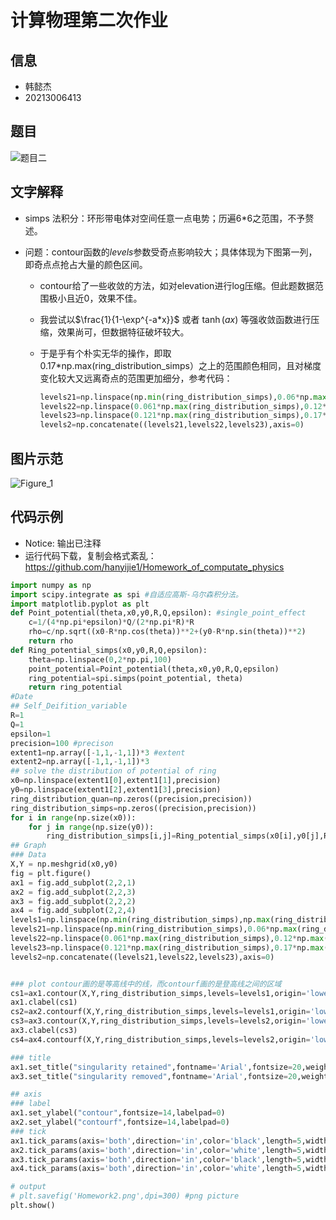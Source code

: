 # 计算物理第二次作业

## 信息

* 韩懿杰
* 20213006413

## 题目

![题目二](D:\App_work\office_file\BaiduSyncdisk\文件快传\Physics\计算物理\课后作业\Homework2\题目与解答\题目二.png)

## 文字解释

* simps 法积分：环形带电体对空间任意一点电势；历遍6*6之范围，不予赘述。

* 问题：contour函数的*levels*参数受奇点影响较大；具体体现为下图第一列，即奇点点抢占大量的颜色区间。

  * contour给了一些收敛的方法，如对elevation进行log压缩。但此题数据范围极小且近0，效果不佳。

  * 我尝试以$\frac{1}{1-\exp^{-a*x}}$ 或者 $\tanh(ax)$ 等强收敛函数进行压缩，效果尚可，但数据特征破坏较大。

  * 于是乎有个朴实无华的操作，即取 0.17*np.max(ring_distribution_simps）之上的范围颜色相同，且对梯度变化较大又远离奇点的范围更加细分，参考代码：

    ```python
    levels21=np.linspace(np.min(ring_distribution_simps),0.06*np.max(ring_distribution_simps),5)
    levels22=np.linspace(0.061*np.max(ring_distribution_simps),0.12*np.max(ring_distribution_simps),10)
    levels23=np.linspace(0.121*np.max(ring_distribution_simps),0.17*np.max(ring_distribution_simps),3)
    levels2=np.concatenate((levels21,levels22,levels23),axis=0) 
    ```

## 图片示范

![Figure_1](D:\App_work\office_file\BaiduSyncdisk\文件快传\Physics\计算物理\课后作业\Homework2\Output\Figure_1.png)

## 代码示例

* Notice: 输出已注释
* 运行代码下载，复制会格式紊乱：https://github.com/hanyijie1/Homework_of_computate_physics

```python
import numpy as np
import scipy.integrate as spi #自适应高斯-乌尔森积分法。
import matplotlib.pyplot as plt
def Point_potential(theta,x0,y0,R,Q,epsilon): #single_point_effect
    c=1/(4*np.pi*epsilon)*Q/(2*np.pi*R)*R
    rho=c/np.sqrt((x0-R*np.cos(theta))**2+(y0-R*np.sin(theta))**2)
    return rho
def Ring_potential_simps(x0,y0,R,Q,epsilon):
    theta=np.linspace(0,2*np.pi,100)
    point_potential=Point_potential(theta,x0,y0,R,Q,epsilon)
    ring_potential=spi.simps(point_potential, theta)
    return ring_potential
#Date
## Self_Deifition_variable
R=1
Q=1
epsilon=1
precision=100 #precison
extent1=np.array([-1,1,-1,1])*3 #extent
extent2=np.array([-1,1,-1,1])*3
## solve the distribution of potential of ring
x0=np.linspace(extent1[0],extent1[1],precision)
y0=np.linspace(extent1[2],extent1[3],precision)
ring_distribution_quan=np.zeros((precision,precision))
ring_distribution_simps=np.zeros((precision,precision))
for i in range(np.size(x0)):
    for j in range(np.size(y0)):
        ring_distribution_simps[i,j]=Ring_potential_simps(x0[i],y0[j],R,Q,epsilon)
## Graph
### Data 
X,Y = np.meshgrid(x0,y0)
fig = plt.figure()
ax1 = fig.add_subplot(2,2,1) 
ax2 = fig.add_subplot(2,2,3) 
ax3 = fig.add_subplot(2,2,2) 
ax4 = fig.add_subplot(2,2,4) 
levels1=np.linspace(np.min(ring_distribution_simps),np.max(ring_distribution_simps),15)
levels21=np.linspace(np.min(ring_distribution_simps),0.06*np.max(ring_distribution_simps),5)
levels22=np.linspace(0.061*np.max(ring_distribution_simps),0.12*np.max(ring_distribution_simps),10)
levels23=np.linspace(0.121*np.max(ring_distribution_simps),0.17*np.max(ring_distribution_simps),3)
levels2=np.concatenate((levels21,levels22,levels23),axis=0) 


### plot contour画的是等高线中的线，而contourf画的是登高线之间的区域
cs1=ax1.contour(X,Y,ring_distribution_simps,levels=levels1,origin='lower',linewidths=2,extent=extent1)
ax1.clabel(cs1)
cs2=ax2.contourf(X,Y,ring_distribution_simps,levels=levels1,origin='lower',extent=extent1,cmap='magma')
cs3=ax3.contour(X,Y,ring_distribution_simps,levels=levels2,origin='lower',linewidths=2,extent=extent2)
ax3.clabel(cs3)
cs4=ax4.contourf(X,Y,ring_distribution_simps,levels=levels2,origin='lower',extent=extent2,cmap='magma')

### title
ax1.set_title("singularity retained",fontname='Arial',fontsize=20,weight='bold',x=0.5,y=1)
ax3.set_title("singularity removed",fontname='Arial',fontsize=20,weight='bold',x=0.5,y=1)

## axis
### label
ax1.set_ylabel("contour",fontsize=14,labelpad=0)
ax2.set_ylabel("contourf",fontsize=14,labelpad=0)
### tick
ax1.tick_params(axis='both',direction='in',color='black',length=5,width=1) #axis='x'or'y'or'both
ax2.tick_params(axis='both',direction='in',color='white',length=5,width=1) 
ax3.tick_params(axis='both',direction='in',color='black',length=5,width=1) 
ax4.tick_params(axis='both',direction='in',color='white',length=5,width=1) 

# output
# plt.savefig('Homework2.png',dpi=300) #png picture
plt.show()
```

